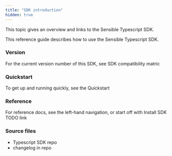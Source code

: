 ```yaml
---
title: "SDK introduction"
hidden: true
---
```


This topic gives an overview and links to the Sensible Typescript SDK.



This reference guide describes how to use the Sensible Typescript SDK.

### Version

For the current version number of this SDK, see SDK compatibility matric

### Quickstart

To get up and running quickly, see the Quickstart

### Reference

For reference docs, see the left-hand navigation, or start off with Install SDK TODO link

### Source files

- Typescript SDK repo
- changelog in repo
